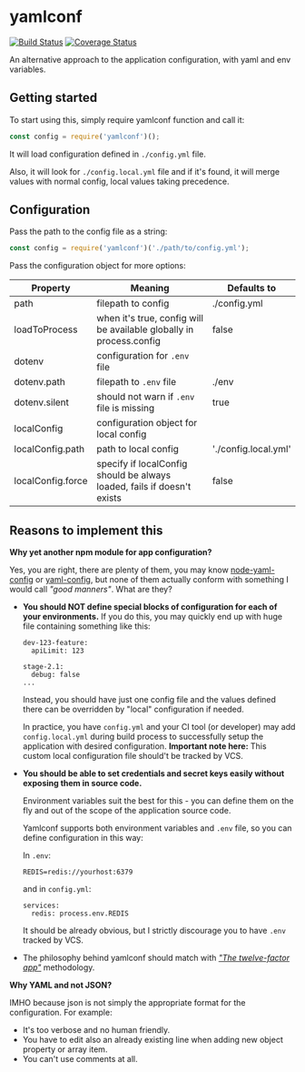 # yamlconf
[![Build Status](https://travis-ci.org/jaroslav-kubicek/yamlconf.svg?branch=master)](https://travis-ci.org/jaroslav-kubicek/yamlconf)
[![Coverage Status](https://coveralls.io/repos/github/jaroslav-kubicek/yamlconf/badge.svg?branch=master)](https://coveralls.io/github/jaroslav-kubicek/yamlconf?branch=master)

An alternative approach to the application configuration, with yaml and env variables.

## Getting started

To start using this, simply require yamlconf function and call it:

```javascript
const config = require('yamlconf')();
```

It will load configuration defined in `./config.yml` file.

Also, it will look for `./config.local.yml` file and if it's found, 
it will merge values with normal config, local values taking precedence.

## Configuration

Pass the path to the config file as a string:

```javascript
const config = require('yamlconf')('./path/to/config.yml');
```

Pass the configuration object for more options:

| Property | Meaning | Defaults to |
| ---- | ---- | --- |
| path | filepath to config | ./config.yml |
| loadToProcess | when it's true, config will be available globally in process.config | false
| dotenv | configuration for `.env` file |  |
| dotenv.path | filepath to `.env` file | ./env |
| dotenv.silent | should not warn if `.env` file is missing | true |
| localConfig | configuration object for local config |  |
| localConfig.path | path to local config | './config.local.yml' |
| localConfig.force | specify if localConfig should be always loaded, fails if doesn't exists | false

## Reasons to implement this

**Why yet another npm module for app configuration?**

Yes, you are right, there are plenty of them, 
you may know [node-yaml-config](https://www.npmjs.com/package/node-yaml-config)
or [yaml-config](https://www.npmjs.com/package/yaml-config), 
but none of them actually conform with something I  would call *"good manners"*. What are they?

- **You should NOT define special blocks of configuration for each of your environments.**
  If you do this, you may quickly end up with huge file containing something like this:
  ```
  dev-123-feature:
    apiLimit: 123
    
  stage-2.1:
    debug: false
  ...
  ```
  
  Instead, you should have just one config file
  and the values defined there can be overridden by "local" configuration if needed.
  
  In practice, you have `config.yml` and your CI tool (or developer) may add `config.local.yml` 
  during build process to successfully setup the application with desired configuration. 
  **Important note here:** This custom local configuration file should't be tracked by VCS.
    
- **You should be able to set credentials and secret keys easily 
without exposing them in source code.**

  Environment variables suit the best for this - you can define them on the 
  fly and out of the scope of the application source code.
  
  Yamlconf supports both environment variables and `.env` file, so you can define configuration in this way:
  
  In `.env`:
  ```
  REDIS=redis://yourhost:6379
  ```
  
  and in `config.yml`:
  ```
  services:
    redis: process.env.REDIS
  ```
  
  It should be already obvious, but I strictly discourage you to 
  have `.env` tracked by VCS.
  
  
- The philosophy behind yamlconf 
 should match with [*"The twelve-factor app"*](http://12factor.net/) methodology.
  

**Why YAML and not JSON?**

IMHO because json is not simply the appropriate format for the configuration.
For example:
- It's too verbose and no human friendly.
- You have to edit also an already existing line when adding new object property or array item.
- You can't use comments at all.

